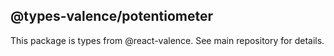 ## @types-valence/potentiometer

This package is types from @react-valence. See main repository for details.
